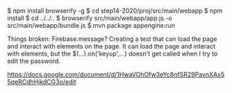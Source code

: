 $ npm install browserify -g
$ cd step14-2020/proj/src/main/webapp
$ npm install
$ cd ../../..
$ browserify src/main/webapp/app.js -o src/main/webapp/bundle.js
$ mvn package appengine:run

Things broken:
Firebase.message?
Creating a test that can load the page and interact with elements on the page. It can load the page and interact with elements, but the $(...).on('keyup',...) doesn't get called when I try to edit the password.

https://docs.google.com/document/d/1HwaVOhOfw3eYc8nfSR29PavnXAx55qeRCdhHjkdCG3o/edit
